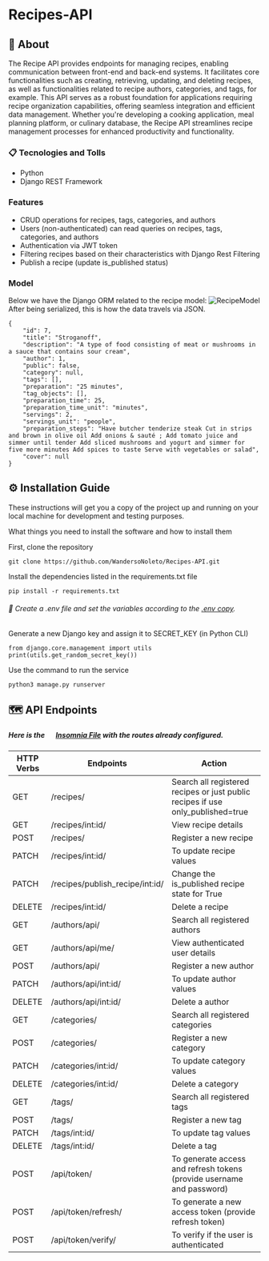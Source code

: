 # Recipes-API
## :falafel: About

The Recipe API provides endpoints for managing recipes, enabling communication between front-end and back-end systems. It facilitates core functionalities such as creating, retrieving, updating, and deleting recipes, as well as functionalities related to recipe authors, categories, and tags, for example. This API serves as a robust foundation for applications requiring recipe organization capabilities, offering seamless integration and efficient data management. Whether you're developing a cooking application, meal planning platform, or culinary database, the Recipe API streamlines recipe management processes for enhanced productivity and functionality.

### :clipboard: Tecnologies and Tolls
* Python
* Django REST Framework
  
### Features
* CRUD operations for recipes, tags, categories, and authors
* Users (non-authenticated) can read queries on recipes, tags, categories, and authors
* Authentication via JWT token
* Filtering recipes based on their characteristics with Django Rest Filtering
* Publish a recipe (update is_published status)

### Model

Below we have the Django ORM related to the recipe model:
![RecipeModel](https://github.com/WandersoNoleto/Recipes-API/blob/main/doc_files/RecipeModel.png)
After being serialized, this is how the data travels via JSON.
```
{
	"id": 7,
	"title": "Stroganoff",
	"description": "A type of food consisting of meat or mushrooms in a sauce that contains sour cream",
	"author": 1,
	"public": false,
	"category": null,
	"tags": [],
	"preparation": "25 minutes",
	"tag_objects": [],
	"preparation_time": 25,
	"preparation_time_unit": "minutes",
	"servings": 2,
	"servings_unit": "people",
	"preparation_steps": "Have butcher tenderize steak Cut in strips and brown in olive oil Add onions & sauté ; Add tomato juice and simmer until tender Add sliced mushrooms and yogurt and simmer for five more minutes Add spices to taste Serve with vegetables or salad",
	"cover": null
}
```



## :gear: Installation Guide

These instructions will get you a copy of the project up and running on your local machine for development and testing purposes. 

What things you need to install the software and how to install them

First, clone the repository
```
git clone https://github.com/WandersoNoleto/Recipes-API.git
```
Install the dependencies listed in the requirements.txt file
```
pip install -r requirements.txt
```
###### :key: Create a .env file and set the variables according to the [.env copy](https://github.com/WandersoNoleto/Recipes-API/blob/main/.env%20copy).

Generate a new Django key and assign it to SECRET_KEY (in Python CLI)
```
from django.core.management import utils
print(utils.get_random_secret_key())
```

Use the command to run the service
```
python3 manage.py runserver
```



## :world_map: API Endpoints
##### Here is the <img src="https://cdn.jsdelivr.net/gh/devicons/devicon@latest/icons/insomnia/insomnia-original.svg" width="15" height="15"> [Insomnia File](https://github.com/WandersoNoleto/Recipes-API/blob/main/doc_files/Insomnia_teste_recipe_api.json)  with the routes already configured.

| HTTP Verbs | Endpoints | Action |
| --- | --- | --- |
| GET | /recipes/| Search all registered recipes or just public recipes if use only_published=true|
| GET | /recipes/int:id/ | View recipe details |
| POST | /recipes/| Register a new recipe |
| PATCH | /recipes/int:id/| To update recipe values |
| PATCH | /recipes/publish_recipe/int:id/ | Change the is_published recipe state for True |
| DELETE |  /recipes/int:id/ | Delete a recipe |
| GET | /authors/api/| Search all registered authors |
| GET | /authors/api/me/ | View authenticated user details |
| POST | /authors/api/| Register a new author |
| PATCH | /authors/api/int:id/| To update author values |
| DELETE |  /authors/api/int:id/ | Delete a author |
| GET | /categories/| Search all registered categories |
| POST | /categories/| Register a new category |
| PATCH | /categories/int:id/| To update category values |
| DELETE |  /categories/int:id/ | Delete a category |
| GET | /tags/| Search all registered tags |
| POST |/tags/| Register a new tag |
| PATCH | /tags/int:id/| To update tag values |
| DELETE |  /tags/int:id/ | Delete a tag |
| POST |/api/token/| To generate access and refresh tokens (provide username and password) |
| POST |/api/token/refresh/ | To generate a new access token (provide refresh token)
| POST |/api/token/verify/  | To verify if the user is authenticated
